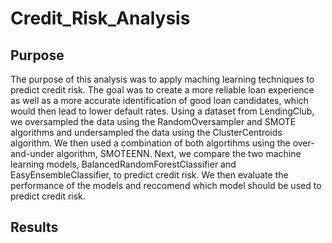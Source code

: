# Credit_Risk_Analysis

## Purpose
The purpose of this analysis was to apply maching learning techniques to predict credit risk. The goal was to create a more reliable loan experience as well as a more accurate identification of good loan candidates, which would then lead to lower default rates. Using a dataset from LendingClub, we oversampled the data using the RandomOversampler and SMOTE algorithms and undersampled the data using the ClusterCentroids algorithm. We then used a combination of both algortihms using the over-and-under algorithm, SMOTEENN. Next, we compare the two machine learning models, BalancedRandomForestClassifier and EasyEnsembleClassifier, to predict credit risk. We then evaluate the performance of the models and reccomend which model should be used to predict credit risk.

## Results
